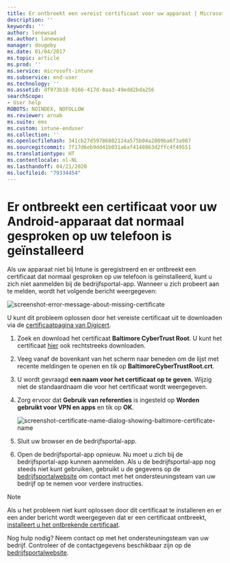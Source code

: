 ```yaml
---
title: Er ontbreekt een vereist certificaat voor uw apparaat | Microsoft Docs
description: ''
keywords: ''
author: lenewsad
ms.author: lanewsad
manager: dougeby
ms.date: 01/04/2017
ms.topic: article
ms.prod: ''
ms.service: microsoft-intune
ms.subservice: end-user
ms.technology: ''
ms.assetid: df973b18-9166-417d-8aa3-49edd2bda256
searchScope:
- User help
ROBOTS: NOINDEX, NOFOLLOW
ms.reviewer: arnab
ms.suite: ems
ms.custom: intune-enduser
ms.collection: ''
ms.openlocfilehash: 341cb27d59786802124a575b04a2809ba6f3a987
ms.sourcegitcommit: 7f17d6eb9dd41b031a6af4148863d2ffc4f49551
ms.translationtype: HT
ms.contentlocale: nl-NL
ms.lasthandoff: 04/21/2020
ms.locfileid: "79334454"
---
```

# <a name="your-android-device-is-missing-a-certificate-that-usually-comes-installed-on-your-phone"></a>Er ontbreekt een certificaat voor uw Android-apparaat dat normaal gesproken op uw telefoon is geïnstalleerd

Als uw apparaat niet bij Intune is geregistreerd en er ontbreekt een certificaat dat normaal gesproken op uw telefoon is geïnstalleerd, kunt u zich niet aanmelden bij de bedrijfsportal-app. Wanneer u zich probeert aan te melden, wordt het volgende bericht weergegeven:

![screenshot-error-message-about-missing-certificate](./media/andr-cert_install-1-cert_missing.png)

U kunt dit probleem oplossen door het vereiste certificaat uit te downloaden via de [certificaatpagina van Digicert](https://www.digicert.com/digicert-root-certificates.htm).

1. Zoek en download het certificaat __Baltimore CyberTrust Root__. U kunt het certificaat [hier](https://www.digicert.com/CACerts/BaltimoreCyberTrustRoot.crt) ook rechtstreeks downloaden.

2. Veeg vanaf de bovenkant van het scherm naar beneden om de lijst met recente meldingen te openen en tik op **BaltimoreCyberTrustRoot.crt**.

3. U wordt gevraagd **een naam voor het certificaat op te geven**. Wijzig niet de standaardnaam die voor het certificaat wordt weergegeven.

4. Zorg ervoor dat **Gebruik van referenties** is ingesteld op **Worden gebruikt voor VPN en apps** en tik op **OK**.

    ![screenshot-certificate-name-dialog-showing-baltimore-certificate-name](./media/andr-cert_install-2-add_cert_name.png)

5. Sluit uw browser en de bedrijfsportal-app.

6. Open de bedrijfsportal-app opnieuw. Nu moet u zich bij de bedrijfsportal-app kunnen aanmelden. Als u de bedrijfsportal-app nog steeds niet kunt gebruiken, gebruikt u de gegevens op de [bedrijfsportalwebsite](https://go.microsoft.com/fwlink/?linkid=2010980) om contact met het ondersteuningsteam van uw bedrijf op te nemen voor verdere instructies.

>[!NOTE]
> Als u het probleem niet kunt oplossen door dit certificaat te installeren en er een ander bericht wordt weergegeven dat er een certificaat ontbreekt, [installeert u het ontbrekende certificaat](your-device-is-missing-an-IT-required-certificate-android.md).

Nog hulp nodig? Neem contact op met het ondersteuningsteam van uw bedrijf. Controleer of de contactgegevens beschikbaar zijn op de [bedrijfsportalwebsite](https://go.microsoft.com/fwlink/?linkid=2010980).
